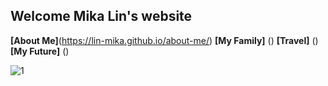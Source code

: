 ## Welcome Mika Lin's website


**[About Me]**(https://lin-mika.github.io/about-me/)    **[My Family]** ()    **[Travel]** ()    **[My Future]** ()

![1](https://user-images.githubusercontent.com/61289486/82166315-f4d96800-986c-11ea-99b6-ea22859506ae.jpg)

